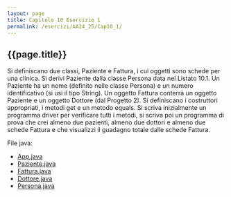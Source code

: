 ```yaml
---
layout: page
title: Capitolo 10 Esercizio 1
permalink: /esercizi/AA24_25/Cap10_1/
---
```


## {{page.title}}

Si definiscano due classi, Paziente e Fattura, i cui oggetti sono schede per una clinica. Si derivi Paziente dalla classe Persona data nel Listato 10.1. Un Paziente ha un nome (definito nelle classe Persona) e un numero identificativo (si usi il tipo String). Un oggetto Fattura conterrà un oggetto Paziente e un oggetto Dottore (dal Progetto 2). Si definiscano i costruttori appropriati, i metodi get e un metodo equals. Si scriva inizialmente un programma driver per verificare tutti i metodi, si scriva poi un programma di prova che crei almeno due pazienti, almeno due dottori e almeno due schede Fattura e che visualizzi il guadagno totale dalle schede Fattura.

File java:

- [App.java](./App.java)
- [Paziente.java](./Paziente.java)
- [Fattura.java](./Fattura.java)
- [Dottore.java](./Dottore.java)
- [Persona.java](./Persona.java)
